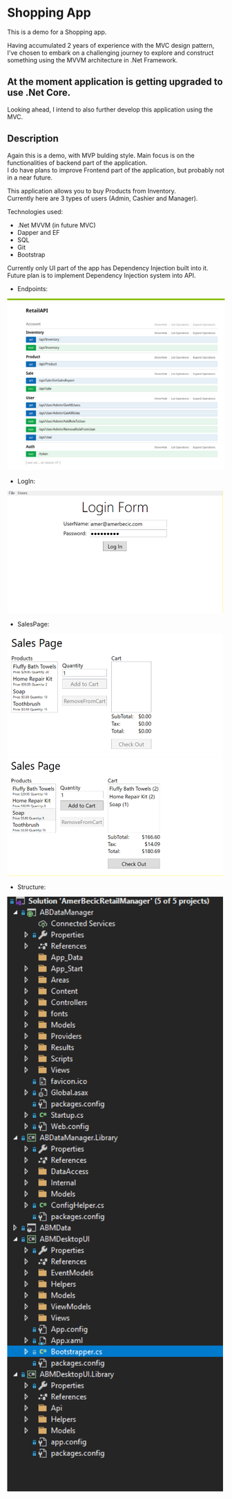 # Shopping App
This is a demo for a Shopping app. 


Having accumulated 2 years of experience with the MVC design pattern, I've chosen to embark on a challenging journey to explore and construct something using the MVVM architecture in .Net Framework. <br/>

## **At the moment application is getting upgraded to use .Net Core**. ##

Looking ahead, I intend to also further develop this application using the MVC.

## Description

Again this is a demo, with MVP bulding style. Main focus is on the functionalities of backend part of the application. <br/>
I do have plans to improve Frontend part of the application, but probably not in a near future.

This application allows you to buy Products from Inventory. <br/>
Currently here are 3 types of users (Admin, Cashier and Manager).

Technologies used:

- .Net MVVM (in future MVC)
- Dapper and EF
- SQL
- Git
- Bootstrap

Currently only UI part of the app has Dependency Injection built into it. <br/>
Future plan is to implement Dependency Injection system into API.

- Endpoints:
<img src="/README-pics/Endpoints.png">

- LogIn:
<img src="/README-pics/LogIn.png" width="500">

- SalesPage:
<img src="/README-pics/SalesPage1.png" width="500">
<img src="/README-pics/SalesPage2.png" width="500">

- Structure:
<img src="/README-pics/Structure.png" width="500">
